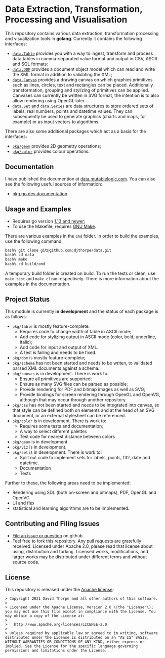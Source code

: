 
# Data Extraction, Transformation, Processing and Visualisation

This repository contains various data extraction, transformation processing and visualization tools in __golang__. Currently it contains the following interfaces:

* [`data.Table`](doc/table.md) provides you with a way to ingest, transform and process data tables in comma-separated value format and output in CSV, ASCII and SQL formats;
* [`data.DOM`](doc/dom.md) provides a document object model which can read and write the XML format in addition to validating the XML;
* [`data.Canvas`](doc/canvas.md) provides a drawing canvas on which graphics primitives such as lines, circles, text and rectangles can be placed. Additionally transformation, grouping and stylizing of primitives can be applied. Canvases can currently be written in SVG format, the intention is to also allow rendering using OpenGL later.
* [`data.Set` and `data.Series`](doc/sets.md) are data structures to store ordered sets of labels, real numbers, points and datetime values. They can subsequently be used to generate graphics (charts and maps, for example) or as input vectors to algorithms.

There are also some additional packages which act as a basis for the interfaces:

* [`pkg/geom`](doc/geom.md) provides 2D geometry operations;
* [`pkg/color`](doc/color.md) provides colour operations.

## Documentation

I have published the documention at [data.mutablelogic.com](https://data.mutablelogic.com). You can also see the following useful sources of information:

* [pkg.go.dev documentation](https://pkg.go.dev/github.com/djthorpe/data)

## Usage and Examples

* Requires go version [1.13 and newer](https://golang.org/dl/);
* To use the Makefile, requires [GNU Make](https://www.gnu.org/software/make/).

There are various examples in the `cmd` folder. In order to build the examples, use the following command:

```bash
bash% git clone git@github.com:djthorpe/data.git
bash% cd data
bash% make
bash% cd build/cmd
```

A temporary build folder is created on build. To run the tests or clean, use `make test` and `make clean` respectively. There is more information about the examples in the [documentation](doc/examples.md).

## Project Status

This module is currently **in development** and the status of each package is as follows:

* `pkg/table` is mostly feature-complete:
  * Requires code to change width of table in ASCII mode;
  * Add code for stylizing output in ASCII mode (color, bold, underline, italic);
  * Add code for input and output of XML.
  * A test is failing and needs to be fixed.
* `pkg/dom` is mostly feature-complete;
* `pkg/schema` has not been started and needs to be writen, to validated parsed
  XML documents against a schema.
* `pkg/canvas` is in development. There is work to:
  * Ensure all primitives are supported;
  * Ensure as many SVG files can be parsed as possible;
  * Provide rendering for PDF and bitmap images as well as SVG;
  * Provide bindings for screen rendering through OpenGL and OpenVG, although that may occur
    through another repository.
* `pkg/css` has not been started and needs to be integrated into canvas, so that
  style can be defined both on elements and at the head of an SVG document, or an 
  external stylesheet can be referenced.
* `pkg/color` is in development. There is work to:
  * Requires some tests and documentation;
  * A way to select different palettes
  * Test code for nearest distance between colors
* `pkg/geom` is in development.
* `pkg/viz` is in development.
* `pkg/set` is in development. There is work to:
  * Split out code to implement sets for labels, points, f32, date and datetime.
  * Documentation
  * Tests

Further to these, the following areas need to be implemented:

  * Rendering using SDL (both on-screen and bitmaps), PDF, OpenGL and OpenVG
  * UI and flex
  * statistical and learning algorithms are to be implemented.

## Contributing and Filing Issues

* [File an issue or question](http://github.com/djthorpe/data/issues) on github.
* Feel free to fork this repository. Any pull requests are gratefully received. Licensed under Apache 2.0, please read that license about using, distribution and forking. Licensed works, modifications, and larger works may be distributed under different terms and without source code.

## License

This repository is released under the [Apache license](http://www.apache.org/licenses/LICENSE-2.0):

```
> Copyright 2021 David Thorpe and all other authors of this software.
>
> Licensed under the Apache License, Version 2.0 \(the "License"\); you may not use this file except in compliance with the License. You may obtain a copy of the License at:
>
>   http://www.apache.org/licenses/LICENSE-2.0
>
> Unless required by applicable law or agreed to in writing, software distributed under the License is distributed on an "AS IS" BASIS, WITHOUT WARRANTIES OR CONDITIONS OF ANY KIND, either express or implied. See the License for the specific language governing permissions and limitations under the License.
```


